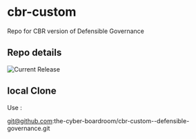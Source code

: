 # cbr-custom
Repo for CBR version of Defensible Governance 


## Repo details

![Current Release](https://img.shields.io/badge/release-v0.1.16-blue)

## local Clone

Use :

git@github.com:the-cyber-boardroom/cbr-custom--defensible-governance.git
